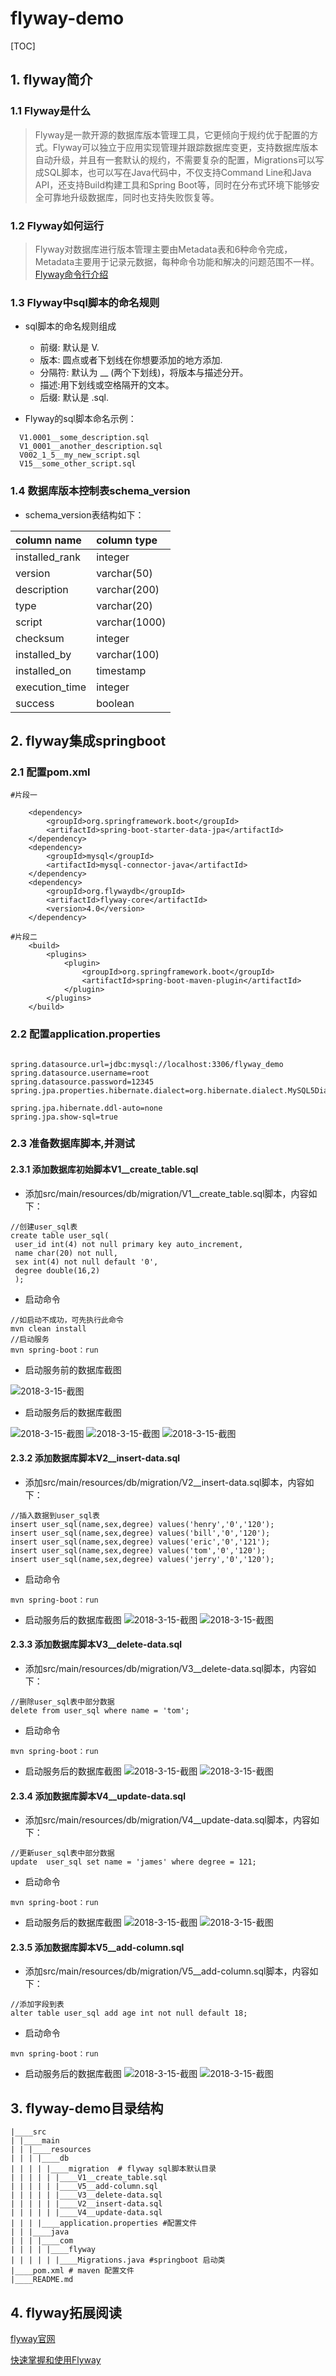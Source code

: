 # flyway-demo
[TOC]
## 1. flyway简介

### 1.1 Flyway是什么
  >Flyway是一款开源的数据库版本管理工具，它更倾向于规约优于配置的方式。Flyway可以独立于应用实现管理并跟踪数据库变更，支持数据库版本自动升级，并且有一套默认的规约，不需要复杂的配置，Migrations可以写成SQL脚本，也可以写在Java代码中，不仅支持Command Line和Java API，还支持Build构建工具和Spring Boot等，同时在分布式环境下能够安全可靠地升级数据库，同时也支持失败恢复等。
### 1.2  Flyway如何运行
  >Flyway对数据库进行版本管理主要由Metadata表和6种命令完成，Metadata主要用于记录元数据，每种命令功能和解决的问题范围不一样。
[Flyway命令行介绍](https://blog.waterstrong.me/flyway-in-practice/)
### 1.3  Flyway中sql脚本的命名规则
  
  - sql脚本的命名规则组成
    - 前缀: 默认是 V.
    - 版本: 圆点或者下划线在你想要添加的地方添加.
    - 分隔符: 默认为 __ (两个下划线)，将版本与描述分开。
    - 描述:用下划线或空格隔开的文本。
    - 后缀: 默认是 .sql.
  
  - Flyway的sql脚本命名示例：
```
  V1.0001__some_description.sql 
  V1_0001__another_description.sql 
  V002_1_5__my_new_script.sql 
  V15__some_other_script.sql 
```

  
### 1.4 数据库版本控制表schema_version
  - schema_version表结构如下：
  
  |column name    | column type  |
  |:--------------|:-------------|
  |installed_rank | integer      |
  |version        | varchar(50)  |
  |description    | varchar(200) |
  |type           | varchar(20)  |
  |script         | varchar(1000)|
  |checksum       | integer      |
  |installed_by   | varchar(100) |
  |installed_on   | timestamp    |
  |execution_time | integer      |
  |success        | boolean      |


## 2. flyway集成springboot

### 2.1 配置pom.xml

```
#片段一

    <dependency>
        <groupId>org.springframework.boot</groupId>
        <artifactId>spring-boot-starter-data-jpa</artifactId>
    </dependency>
    <dependency>
        <groupId>mysql</groupId>
        <artifactId>mysql-connector-java</artifactId>
    </dependency>
    <dependency>
        <groupId>org.flywaydb</groupId>
        <artifactId>flyway-core</artifactId>
        <version>4.0</version>
    </dependency>

```

```
#片段二
	<build>
		<plugins>
			<plugin>
				<groupId>org.springframework.boot</groupId>
				<artifactId>spring-boot-maven-plugin</artifactId>
			</plugin>
		</plugins>
	</build>

```

### 2.2 配置application.properties

```

spring.datasource.url=jdbc:mysql://localhost:3306/flyway_demo
spring.datasource.username=root
spring.datasource.password=12345
spring.jpa.properties.hibernate.dialect=org.hibernate.dialect.MySQL5Dialect

spring.jpa.hibernate.ddl-auto=none
spring.jpa.show-sql=true

```
### 2.3 准备数据库脚本,并测试

#### 2.3.1 添加数据库初始脚本V1__create_table.sql
- 添加src/main/resources/db/migration/V1__create_table.sql脚本，内容如下：
```
//创建user_sql表
create table user_sql(
 user_id int(4) not null primary key auto_increment,
 name char(20) not null,
 sex int(4) not null default '0',
 degree double(16,2)
 );

```
- 启动命令
```
//如启动不成功，可先执行此命令
mvn clean install
//启动服务
mvn spring-boot：run
```
- 启动服务前的数据库截图

![2018-3-15-截图](http://img.pinbot.me:8080/uploads/2018/3/15/blob_1521083379939.png "blob_1521083379939.png")
- 启动服务后的数据库截图

![2018-3-15-截图](http://img.pinbot.me:8080/uploads/2018/3/15/blob_1521084408833.png "blob_1521084408833.png")
![2018-3-15-截图](http://img.pinbot.me:8080/uploads/2018/3/15/blob_1521084592824.png "blob_1521084592824.png")
![2018-3-15-截图](http://img.pinbot.me:8080/uploads/2018/3/15/blob_1521084997841.png "blob_1521084997841.png")

#### 2.3.2 添加数据库脚本V2__insert-data.sql
- 添加src/main/resources/db/migration/V2__insert-data.sql脚本，内容如下：
```
//插入数据到user_sql表
insert user_sql(name,sex,degree) values('henry','0','120');
insert user_sql(name,sex,degree) values('bill','0','120');
insert user_sql(name,sex,degree) values('eric','0','121');
insert user_sql(name,sex,degree) values('tom','0','120');
insert user_sql(name,sex,degree) values('jerry','0','120');

```
- 启动命令
```
mvn spring-boot：run
```
- 启动服务后的数据库截图
![2018-3-15-截图](http://img.pinbot.me:8080/uploads/2018/3/15/blob_1521085128086.png "blob_1521085128086.png")
![2018-3-15-截图](http://img.pinbot.me:8080/uploads/2018/3/15/blob_1521085169063.png "blob_1521085169063.png")


#### 2.3.3 添加数据库脚本V3__delete-data.sql
- 添加src/main/resources/db/migration/V3__delete-data.sql脚本，内容如下：
```
//删除user_sql表中部分数据
delete from user_sql where name = 'tom';

```
- 启动命令
```
mvn spring-boot：run
```
- 启动服务后的数据库截图
![2018-3-15-截图](http://img.pinbot.me:8080/uploads/2018/3/15/blob_1521085456050.png "blob_1521085456050.png")
![2018-3-15-截图](http://img.pinbot.me:8080/uploads/2018/3/15/blob_1521085495415.png "blob_1521085495415.png")



#### 2.3.4 添加数据库脚本V4__update-data.sql
- 添加src/main/resources/db/migration/V4__update-data.sql脚本，内容如下：
```
//更新user_sql表中部分数据
update  user_sql set name = 'james' where degree = 121;

```
- 启动命令
```
mvn spring-boot：run
```
- 启动服务后的数据库截图
![2018-3-15-截图](http://img.pinbot.me:8080/uploads/2018/3/15/blob_1521085857190.png "blob_1521085857190.png")
![2018-3-15-截图](http://img.pinbot.me:8080/uploads/2018/3/15/blob_1521085887885.png "blob_1521085887885.png")



#### 2.3.5 添加数据库脚本V5__add-column.sql
- 添加src/main/resources/db/migration/V5__add-column.sql脚本，内容如下：
```
//添加字段到表
alter table user_sql add age int not null default 18;
```
- 启动命令
```
mvn spring-boot：run
```
- 启动服务后的数据库截图
![2018-3-15-截图](http://img.pinbot.me:8080/uploads/2018/3/15/blob_1521086125059.png "blob_1521086125059.png")
![2018-3-15-截图](http://img.pinbot.me:8080/uploads/2018/3/15/blob_1521086161338.png "blob_1521086161338.png")





## 3. flyway-demo目录结构

```
|____src
| |____main
| | |____resources
| | | |____db
| | | | |____migration  # flyway sql脚本默认目录
| | | | | |____V1__create_table.sql
| | | | | |____V5__add-column.sql
| | | | | |____V3__delete-data.sql
| | | | | |____V2__insert-data.sql
| | | | | |____V4__update-data.sql
| | | |____application.properties #配置文件
| | |____java
| | | |____com
| | | | |____flyway
| | | | | |____Migrations.java #springboot 启动类 
|____pom.xml # maven 配置文件
|____README.md

```
## 4. flyway拓展阅读

[flyway官网](https://flywaydb.org/)

[快速掌握和使用Flyway](https://blog.waterstrong.me/flyway-in-practice/)
